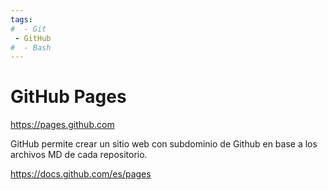 ```yaml
---
tags:
#  - Git
 - GitHub
#  - Bash
---
```


# GitHub Pages

https://pages.github.com

GitHub permite crear un sitio web con subdominio de Github en base a los archivos MD de cada repositorio.

https://docs.github.com/es/pages


